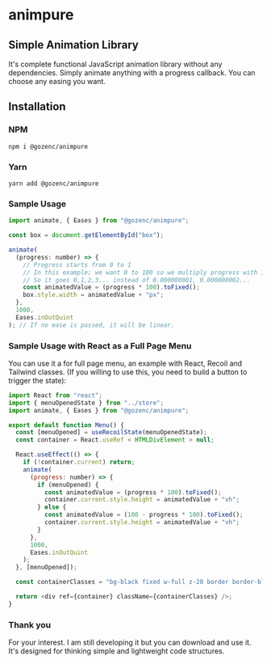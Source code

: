 # animpure

## Simple Animation Library

It's complete functional JavaScript animation library without any dependencies. Simply animate anything with a progress callback. You can choose any easing you want.

## Installation

### NPM

`npm i @gozenc/animpure`

### Yarn

`yarn add @gozenc/animpure`

### Sample Usage

```javascript
import animate, { Eases } from "@gozenc/animpure";

const box = document.getElementById("box");

animate(
  (progress: number) => {
    // Progress starts from 0 to 1
    // In this example; we want 0 to 100 so we multiply progress with 100
    // So it goes 0,1,2,3... instead of 0.000000001, 0.000000002...
    const animatedValue = (progress * 100).toFixed();
    box.style.width = animatedValue + "px";
  },
  1000,
  Eases.inOutQuint
); // If no ease is passed, it will be linear.
```

### Sample Usage with React as a Full Page Menu

You can use it a for full page menu, an example with React, Recoil and Tailwind classes. (If you willing to use this, you need to build a button to trigger the state):

```javascript
import React from "react";
import { menuOpenedState } from "../store";
import animate, { Eases } from "@gozenc/animpure";

export default function Menu() {
  const [menuOpened] = useRecoilState(menuOpenedState);
  const container = React.useRef < HTMLDivElement > null;

  React.useEffect(() => {
    if (!container.current) return;
    animate(
      (progress: number) => {
        if (menuOpened) {
          const animatedValue = (progress * 100).toFixed();
          container.current.style.height = animatedValue + "vh";
        } else {
          const animatedValue = (100 - progress * 100).toFixed();
          container.current.style.height = animatedValue + "vh";
        }
      },
      1000,
      Eases.inOutQuint
    );
  }, [menuOpened]);

  const containerClasses = "bg-black fixed w-full z-20 border border-black";

  return <div ref={container} className={containerClasses} />;
}
```

### Thank you

For your interest. I am still developing it but you can download and use it. It's designed for thinking simple and lightweight code structures.
